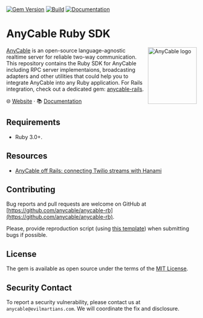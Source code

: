 [![Gem Version](https://badge.fury.io/rb/anycable.svg)](https://rubygems.org/gems/anycable)
[![Build](https://github.com/anycable/anycable-rb/workflows/Build/badge.svg)](https://github.com/anycable/anycable-rb/actions)
[![Documentation](https://img.shields.io/badge/docs-link-brightgreen.svg)](https://docs.anycable.io)

# AnyCable Ruby SDK

<img align="right" height="150" width="129"
     title="AnyCable logo" src="https://docs.anycable.io/assets/images/logo.svg">

[AnyCable](https://anycable.io) is an open-source language-agnostic realtime server for reliable two-way communication. This repository contains the Ruby SDK for AnyCable including RPC server implementaions, broadcasting adapters and other utilities that could help you to integrate AnyCable into any Ruby application. For Rails integration, check out a dedicated gem: [anycable-rails](https://github.com/anycable/anycable-rails).

🌐 [Website](https://anycable.io) · 📚 [Documentation](https://docs.anycable.io/ruby/non_rails)

## Requirements

- Ruby 3.0+.

## Resources

- [AnyCable off Rails: connecting Twilio streams with Hanami](https://evilmartians.com/chronicles/anycable-goes-off-rails-connecting-twilio-streams-with-hanami)

## Contributing

Bug reports and pull requests are welcome on GitHub at [https://github.com/anycable/anycable-rb](https://github.com/anycable/anycable-rb).

Please, provide reproduction script (using [this template](https://github.com/anycable/anycable-rb/blob/master/etc/bug_report_template.rb)) when submitting bugs if possible.

## License

The gem is available as open source under the terms of the [MIT License](http://opensource.org/licenses/MIT).

## Security Contact

To report a security vulnerability, please contact us at `anycable@evilmartians.com`. We will coordinate the fix and disclosure.
